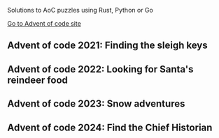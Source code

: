 Solutions to AoC puzzles using Rust, Python or Go

[Go to Advent of code site](https://adventofcode.com/)

## Advent of code 2021: Finding the sleigh keys
## Advent of code 2022: Looking for Santa's reindeer food
## Advent of code 2023: Snow adventures
## Advent of code 2024: Find the Chief Historian

